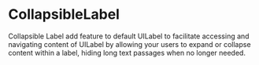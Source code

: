 # CollapsibleLabel
Collapsible Label add feature to default UILabel to facilitate accessing and navigating content of UILabel by allowing your users to expand or collapse content within a label, hiding long text passages when no longer needed.
